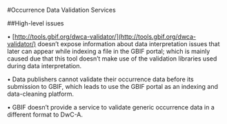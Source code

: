 #Occurrence Data Validation Services

##High-level issues

  •	[http://tools.gbif.org/dwca-validator/](http://tools.gbif.org/dwca-validator/) doesn’t expose information about data interpretation issues that later can appear while indexing a file in the GBIF portal; which is mainly caused due that this tool doesn’t make use of the validation libraries used during data interpretation.
  
  •	Data publishers cannot validate their occurrence data before its submission to GBIF, which leads to use the GBIF portal as an indexing and data-cleaning platform.
  
  •	GBIF doesn’t provide a service to validate generic occurrence data in a different format to DwC-A.

